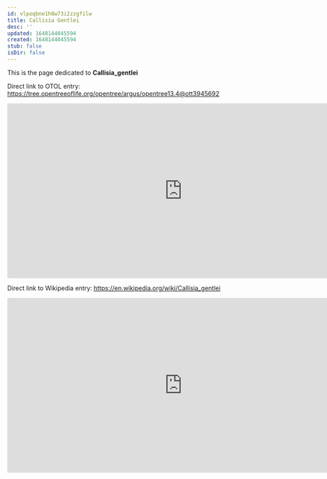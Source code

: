 ```yaml
---
id: vlpoqbne1h8w73i2zzgfilw
title: Callisia Gentlei
desc: ''
updated: 1648144045594
created: 1648144045594
stub: false
isDir: false
---
```

This is the page dedicated to **Callisia_gentlei**


Direct link to OTOL entry: https://tree.opentreeoflife.org/opentree/argus/opentree13.4@ott3945692



<html>
    <body>
    <iframe src="https://tree.opentreeoflife.org/opentree/argus/opentree13.4@ott3945692"
    width="800" height="400" frameborder="0" allowfullscreen> </iframe>
    </body>
</html>
    


Direct link to Wikipedia entry: https://en.wikipedia.org/wiki/Callisia_gentlei



<html>
    <body>
    <iframe src="https://en.wikipedia.org/wiki/Callisia_gentlei"
    width="800" height="400" frameborder="0" allowfullscreen> </iframe>
    </body>
</html>
    
